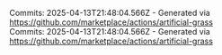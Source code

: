 Commits: 2025-04-13T21:48:04.566Z - Generated via https://github.com/marketplace/actions/artificial-grass
<br>
Commits: 2025-04-13T21:48:04.566Z - Generated via https://github.com/marketplace/actions/artificial-grass
<br>
